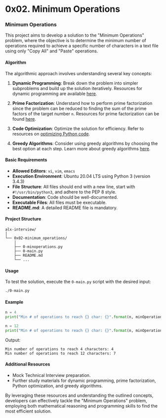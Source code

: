 # 0x02. Minimum Operations
### Minimum Operations

This project aims to develop a solution to the "Minimum Operations" problem, where the objective is to determine the minimum number of operations required to achieve a specific number of characters in a text file using only "Copy All" and "Paste" operations.

#### Algorithm

The algorithmic approach involves understanding several key concepts:

1. **Dynamic Programming**: Break down the problem into simpler subproblems and build up the solution iteratively. Resources for dynamic programming are available [here](https://www.geeksforgeeks.org/dynamic-programming/).

2. **Prime Factorization**: Understand how to perform prime factorization since the problem can be reduced to finding the sum of the prime factors of the target number `n`. Resources for prime factorization can be found [here](https://www.khanacademy.org/computing/computer-science/cryptography/comp-number-theory/v/prime-factorization).

3. **Code Optimization**: Optimize the solution for efficiency. Refer to resources on [optimizing Python code](https://wiki.python.org/moin/PythonSpeed/PerformanceTips).

4. **Greedy Algorithms**: Consider using greedy algorithms by choosing the best option at each step. Learn more about greedy algorithms [here](https://www.geeksforgeeks.org/greedy-algorithms/).

#### Basic Requirements

- **Allowed Editors**: `vi`, `vim`, `emacs`
- **Execution Environment**: Ubuntu 20.04 LTS using Python 3 (version 3.4.3)
- **File Structure**: All files should end with a new line, start with `#!/usr/bin/python3`, and adhere to the PEP 8 style.
- **Documentation**: Code should be well-documented.
- **Executable Files**: All files must be executable.
- **README.md**: A detailed README file is mandatory.

#### Project Structure

```
alx-interview/
│
└── 0x02-minimum_operations/
    │
    ├── 0-minoperations.py
    ├── 0-main.py
    ├── README.md
    └── ...
```

#### Usage

To test the solution, execute the `0-main.py` script with the desired input:

```bash
./0-main.py
```

#### Example

```python
n = 4
print("Min # of operations to reach {} char: {}".format(n, minOperations(n)))

n = 12
print("Min # of operations to reach {} char: {}".format(n, minOperations(n)))
```

Output:
```
Min number of operations to reach 4 characters: 4
Min number of operations to reach 12 characters: 7
```

#### Additional Resources

- Mock Technical Interview preparation.
- Further study materials for dynamic programming, prime factorization, Python optimization, and greedy algorithms.

By leveraging these resources and understanding the outlined concepts, developers can effectively tackle the "Minimum Operations" problem, employing both mathematical reasoning and programming skills to find the most efficient solution.
